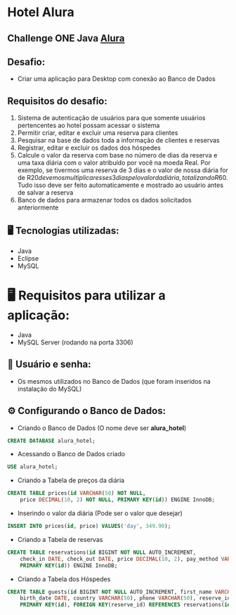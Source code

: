 # Hotel Alura
## Challenge ONE Java [Alura](https://www.alura.com.br/)
## Desafio:
- Criar uma aplicação para Desktop com conexão ao Banco de Dados
## Requisitos do desafio:
1. Sistema de autenticação de usuários para que somente usuários pertencentes ao hotel possam acessar o sistema
2. Permitir criar, editar e excluir uma reserva para clientes
3. Pesquisar na base de dados toda a informação de clientes e reservas
4. Registrar, editar e excluir os dados dos hóspedes
5. Calcule o valor da reserva com base no número de dias da reserva e uma taxa diária com o valor atribuído por você na moeda Real. Por exemplo, se tivermos uma reserva de 3 dias e o valor de nossa diária for de R$20 devemos multiplicar esses 3 dias pelo valor da diária, totalizando R$60. Tudo isso deve ser feito automaticamente e mostrado ao usuário antes de salvar a reserva
6. Banco de dados para armazenar todos os dados solicitados anteriormente

## 🖥️ Tecnologias utilizadas:

- Java
- Eclipse
- MySQL

# 🖥️ Requisitos para utilizar a aplicação:

- Java
- MySQL Server (rodando na porta 3306)

## 🔐 Usuário e senha:
- Os mesmos utilizados no Banco de Dados (que foram inseridos na instalação do MySQL)

## ⚙️ Configurando o Banco de Dados:

- Criando o Banco de Dados (O nome deve ser **alura_hotel**)
```sql
CREATE DATABASE alura_hotel;
```
- Acessando o Banco de Dados criado

```sql
USE alura_hotel;
```
- Criando a Tabela de preços da diária

```sql
CREATE TABLE prices(id VARCHAR(50) NOT NULL,
	price DECIMAL(10, 2) NOT NULL, PRIMARY KEY(id)) ENGINE InnoDB;
```
- Inserindo o valor da diária (Pode ser o valor que desejar)
```sql
INSERT INTO prices(id, price) VALUES('day', 349.90);
```
- Criando a Tabela de reservas
```sql
CREATE TABLE reservations(id BIGINT NOT NULL AUTO_INCREMENT,
	check_in DATE, check_out DATE, price DECIMAL(10, 2), pay_method VARCHAR(50),
	PRIMARY KEY(id)) ENGINE InnoDB;
```
- Criando a Tabela dos Hóspedes
```sql
CREATE TABLE guests(id BIGINT NOT NULL AUTO_INCREMENT, first_name VARCHAR(50), last_name VARCHAR(50),
	birth_date DATE, country VARCHAR(50), phone VARCHAR(50), reserve_id BIGINT,
	PRIMARY KEY(id), FOREIGN KEY(reserve_id) REFERENCES reservations(id)) ENGINE InnoDB;
```

